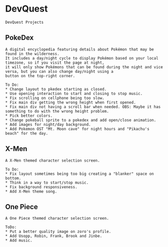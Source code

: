 # DevQuest
    DevQuest Projects

## PokeDex
    A digital encyclopedia featuring details about Pokémon that may be found in the wilderness.
    It includes a day/night cycle to display Pokémon based on your local timezone, so if you visit the page at night,
    it will only show Pokémons that can be found during the night and vice versa, but you can also change day/night using a
    button on the top-right corner.
    
    To Do: 
    * Change layout to pkedex starting as closed.
    * Use opening interaction to start and closing to stop music.
    * Fix scrolling on cellphone being too slow.
    * Fix main div getting the wrong height when first opened.
    * Fix main div not having a scroll bar when needed. OBS: Maybe it has something to do with the wrong height problem.
    * Pick better colors.
    * Change pokeball sprite to a pokedex and add open/close animation.
    * Add images for night/day background.
    * Add Pokemon OST "Mt. Moon cave" for night hours and "Pikachu's beach" for the day.

## X-Men
    A X-Men themed character selection screen.

    To Do:
    * Fix layout sometimes being too big creating a "blanker" space on bottom.
    * Think in a way to start/stop music.
    * Fix background responsiveness.
    * Add X-Men theme song.

## One Piece
    A One Piece themed character selection screen.

    ToDo:
    * Put a better quality image on zoro's profile.
    * Add Usopp, Robin, Frank, Brook and Jinbe.
    * Add music.